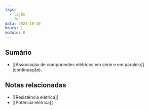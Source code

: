 ```yaml
---
tags:
  - lição
  - fq
data: 2024-10-30
hours: 1
modulo: 8
---
```


## Sumário
- [[Associação de componentes elétricos em série e em paralelo]] (continuação).
## Notas relacionadas
- [[Resistência elétrica]]
- [[Potência elétrica]]